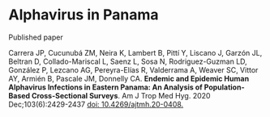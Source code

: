 # Alphavirus in Panama

Published paper

Carrera JP, Cucunubá ZM, Neira K, Lambert B, Pittí Y, Liscano J, Garzón JL, Beltran D, Collado-Mariscal L, Saenz L, Sosa N, Rodriguez-Guzman LD, González P, Lezcano AG, Pereyra-Elías R, Valderrama A, Weaver SC, Vittor AY, Armién B, Pascale JM, Donnelly CA. __Endemic and Epidemic Human Alphavirus Infections in Eastern Panama: An Analysis of Population-Based Cross-Sectional Surveys__. Am J Trop Med Hyg. 2020 Dec;103(6):2429-2437 [doi: 10.4269/ajtmh.20-0408.]( 10.4269/ajtmh.20-0408)

